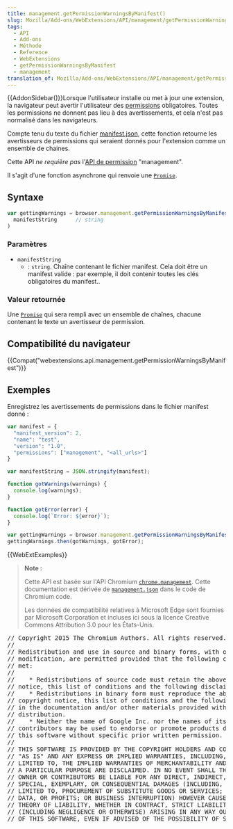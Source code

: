 ```yaml
---
title: management.getPermissionWarningsByManifest()
slug: Mozilla/Add-ons/WebExtensions/API/management/getPermissionWarningsByManifest
tags:
  - API
  - Add-ons
  - Méthode
  - Reference
  - WebExtensions
  - getPermissionWarningsByManifest
  - management
translation_of: Mozilla/Add-ons/WebExtensions/API/management/getPermissionWarningsByManifest
---
```

{{AddonSidebar()}}Lorsque l'utilisateur installe ou met à jour une extension, la navigateur peut avertir l'utilisateur des [permissions](/fr/Add-ons/WebExtensions/manifest.json/permissions) obligatoires. Toutes les permissions ne donnent pas lieu à des avertissements, et cela n'est pas normalisé dans les navigateurs.

Compte tenu du texte du fichier [manifest.json](/fr/Add-ons/WebExtensions/manifest.json), cette fonction retourne les avertisseurs de permissions qui seraient donnés pour l'extension comme un ensemble de chaines.

Cette API _ne requière pas_ l'[API de permission](/fr/Add-ons/WebExtensions/manifest.json/permissions) "management".

Il s'agit d'une fonction asynchrone qui renvoie une [`Promise`](/fr/docs/Web/JavaScript/Reference/Objets_globaux/Promise).

## Syntaxe

```js
var gettingWarnings = browser.management.getPermissionWarningsByManifest(
  manifestString      // string
)
```

### Paramètres

- `manifestString`
  - : `string`. Chaîne contenant le fichier manifest. Cela doit être un manifest valide : par exemple, il doit contenir toutes les clés obligatoires du manifest..

### Valeur retournée

Une [`Promise`](/fr/docs/Web/JavaScript/Reference/Objets_globaux/Promise) qui sera rempli avec un ensemble de chaînes, chacune contenant le texte un avertisseur de permission.

## Compatibilité du navigateur

{{Compat("webextensions.api.management.getPermissionWarningsByManifest")}}

## Exemples

Enregistrez les avertissements de permissions dans le fichier manifest donné :

```js
var manifest = {
  "manifest_version": 2,
  "name": "test",
  "version": "1.0",
  "permissions": ["management", "<all_urls>"]
}

var manifestString = JSON.stringify(manifest);

function gotWarnings(warnings) {
  console.log(warnings);
}

function gotError(error) {
  console.log(`Error: ${error}`);
}

var gettingWarnings = browser.management.getPermissionWarningsByManifest(manifestString);
gettingWarnings.then(gotWarnings, gotError);
```

{{WebExtExamples}}

> **Note :**
>
> Cette API est basée sur l'API Chromium [`chrome.management`](https://developer.chrome.com/extensions/management). Cette documentation est dérivée de [`management.json`](https://chromium.googlesource.com/chromium/src/+/master/extensions/common/api/management.json) dans le code de Chromium code.
>
> Les données de compatibilité relatives à Microsoft Edge sont fournies par Microsoft Corporation et incluses ici sous la licence Creative Commons Attribution 3.0 pour les États-Unis.

<div class="hidden"><pre>// Copyright 2015 The Chromium Authors. All rights reserved.
//
// Redistribution and use in source and binary forms, with or without
// modification, are permitted provided that the following conditions are
// met:
//
//    * Redistributions of source code must retain the above copyright
// notice, this list of conditions and the following disclaimer.
//    * Redistributions in binary form must reproduce the above
// copyright notice, this list of conditions and the following disclaimer
// in the documentation and/or other materials provided with the
// distribution.
//    * Neither the name of Google Inc. nor the names of its
// contributors may be used to endorse or promote products derived from
// this software without specific prior written permission.
//
// THIS SOFTWARE IS PROVIDED BY THE COPYRIGHT HOLDERS AND CONTRIBUTORS
// "AS IS" AND ANY EXPRESS OR IMPLIED WARRANTIES, INCLUDING, BUT NOT
// LIMITED TO, THE IMPLIED WARRANTIES OF MERCHANTABILITY AND FITNESS FOR
// A PARTICULAR PURPOSE ARE DISCLAIMED. IN NO EVENT SHALL THE COPYRIGHT
// OWNER OR CONTRIBUTORS BE LIABLE FOR ANY DIRECT, INDIRECT, INCIDENTAL,
// SPECIAL, EXEMPLARY, OR CONSEQUENTIAL DAMAGES (INCLUDING, BUT NOT
// LIMITED TO, PROCUREMENT OF SUBSTITUTE GOODS OR SERVICES; LOSS OF USE,
// DATA, OR PROFITS; OR BUSINESS INTERRUPTION) HOWEVER CAUSED AND ON ANY
// THEORY OF LIABILITY, WHETHER IN CONTRACT, STRICT LIABILITY, OR TORT
// (INCLUDING NEGLIGENCE OR OTHERWISE) ARISING IN ANY WAY OUT OF THE USE
// OF THIS SOFTWARE, EVEN IF ADVISED OF THE POSSIBILITY OF SUCH DAMAGE.
</pre></div>
